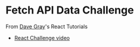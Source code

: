 # Fetch API Data Challenge

From [Dave Gray](https://www.youtube.com/@DaveGrayTeachesCode)'s React Tutorials

* [React Challenge video](https://www.youtube.com/watch?v=lf_uNOKVSnM)
